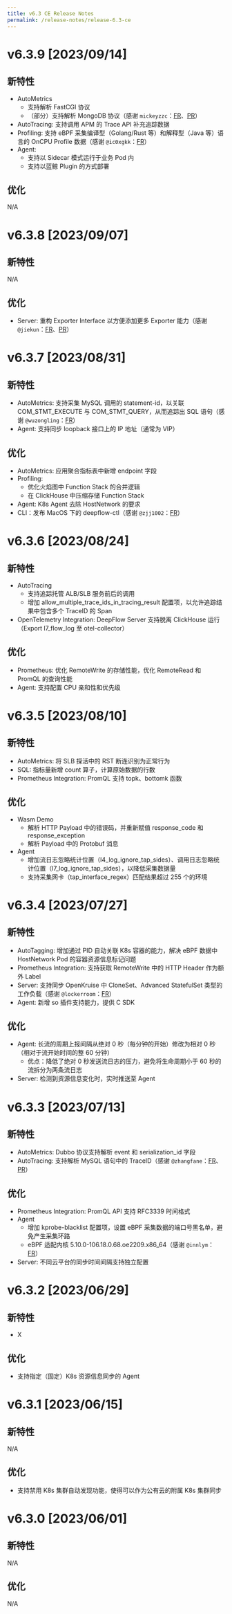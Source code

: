 ```yaml
---
title: v6.3 CE Release Notes
permalink: /release-notes/release-6.3-ce
---
```


# v6.3.9 [2023/09/14]

## 新特性

- AutoMetrics
  - 支持解析 FastCGI 协议
  - （部分）支持解析 MongoDB 协议（感谢 `mickeyzzc`：[FR](https://github.com/deepflowio/deepflow/issues/3618)、[PR](https://github.com/deepflowio/deepflow/pull/3899)）
- AutoTracing: 支持调用 APM 的 Trace API 补充追踪数据
- Profiling: 支持 eBPF 采集编译型（Golang/Rust 等）和解释型（Java 等）语言的 OnCPU Profile 数据（感谢 `@ic0xgkk`：[FR](https://github.com/deepflowio/deepflow/issues/2494)）
- Agent:
  - 支持以 Sidecar 模式运行于业务 Pod 内
  - 支持以蓝鲸 Plugin 的方式部署

## 优化

N/A

# v6.3.8 [2023/09/07]

## 新特性

N/A

## 优化

- Server: 重构 Exporter Interface 以方便添加更多 Exporter 能力（感谢 `@jiekun`：[FR](https://github.com/deepflowio/deepflow/issues/3926)、[PR](https://github.com/deepflowio/deepflow/pull/3932)）

# v6.3.7 [2023/08/31]

## 新特性

- AutoMetrics: 支持采集 MySQL 调用的 statement-id，以关联 COM\_STMT\_EXECUTE 与 COM\_STMT\_QUERY，从而追踪出 SQL 语句（感谢 `@wuzongling`：[FR](https://github.com/deepflowio/deepflow/issues/3590)）
- Agent: 支持同步 loopback 接口上的 IP 地址（通常为 VIP）

## 优化

- AutoMetrics: 应用聚合指标表中新增 endpoint 字段
- Profiling:
  - 优化火焰图中 Function Stack 的合并逻辑
  - 在 ClickHouse 中压缩存储 Function Stack
- Agent: K8s Agent 去除 HostNetwork 的要求
- CLI：发布 MacOS 下的 deepflow-ctl（感谢 `@zjj1002`：[FR](https://github.com/deepflowio/deepflow/issues/3710)）

# v6.3.6 [2023/08/24]

## 新特性

- AutoTracing
  - 支持追踪托管 ALB/SLB 服务前后的调用
  - 增加 allow\_multiple\_trace\_ids\_in\_tracing\_result 配置项，以允许追踪结果中包含多个 TraceID 的 Span
- OpenTelemetry Integration: DeepFlow Server 支持脱离 ClickHouse 运行（Export l7\_flow\_log 至 otel-collector）

## 优化

- Prometheus: 优化 RemoteWrite 的存储性能，优化 RemoteRead 和 PromQL 的查询性能
- Agent: 支持配置 CPU 亲和性和优先级

# v6.3.5 [2023/08/10]

## 新特性

- AutoMetrics: 将 SLB 探活中的 RST 断连识别为正常行为
- SQL: 指标量新增 count 算子，计算原始数据的行数
- Prometheus Integration: PromQL 支持 topk、bottomk 函数

## 优化

- Wasm Demo
  - 解析 HTTP Payload 中的错误码，并重新赋值 response\_code 和 response\_exception
  - 解析 Payload 中的 Protobuf 消息
- Agent
  - 增加流日志忽略统计位置（l4\_log\_ignore\_tap\_sides）、调用日志忽略统计位置（l7\_log\_ignore\_tap\_sides），以降低采集数据量
  - 支持采集网卡（tap\_interface\_regex）匹配结果超过 255 个的环境

# v6.3.4 [2023/07/27]

## 新特性

- AutoTagging: 增加通过 PID 自动关联 K8s 容器的能力，解决 eBPF 数据中 HostNetwork Pod 的容器资源信息标记问题
- Prometheus Integration: 支持获取 RemoteWrite 中的 HTTP Header 作为额外 Label
- Server: 支持同步 OpenKruise 中 CloneSet、Advanced StatefulSet 类型的工作负载（感谢 `@lockerroom`：[FR](https://github.com/deepflowio/deepflow/issues/3368)）
- Agent: 新增 so 插件支持能力，提供 C SDK

## 优化

- Agent: 长流的周期上报间隔从绝对 0 秒（每分钟的开始）修改为相对 0 秒（相对于流开始时间的整 60 分钟）
  - 优点：降低了绝对 0 秒发送流日志的压力，避免将生命周期小于 60 秒的流拆分为两条流日志
- Server: 检测到资源信息变化时，实时推送至 Agent

# v6.3.3 [2023/07/13]

## 新特性

- AutoMetrics: Dubbo 协议支持解析 event 和 serialization\_id 字段
- AutoTracing: 支持解析 MySQL 语句中的 TraceID（感谢 `@zhangfane`：[FR](https://github.com/deepflowio/deepflow/issues/2985)、[PR](https://github.com/deepflowio/deepflow/pull/2999)）

## 优化

- Prometheus Integration: PromQL API 支持 RFC3339 时间格式
- Agent
  - 增加 kprobe-blacklist 配置项，设置 eBPF 采集数据的端口号黑名单，避免产生采集环路
  - eBPF 适配内核 5.10.0-106.18.0.68.oe2209.x86\_64（感谢 `@innlym`：[FR](https://github.com/deepflowio/deepflow/issues/3542)）
- Server: 不同云平台的同步时间间隔支持独立配置

# v6.3.2 [2023/06/29]

## 新特性

- X

## 优化

- 支持指定（固定）K8s 资源信息同步的 Agent

# v6.3.1 [2023/06/15]

## 新特性

N/A

## 优化

- 支持禁用 K8s 集群自动发现功能，使得可以作为公有云的附属 K8s 集群同步

# v6.3.0 [2023/06/01]

## 新特性

N/A

## 优化

N/A
